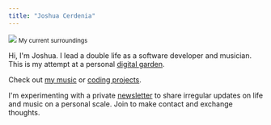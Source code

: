 ```yaml
---
title: "Joshua Cerdenia"
---
```


![](/images/marsh.jpeg)
<small>My current surroundings</small>

Hi, I'm Joshua. I lead a double life as a software developer and musician. This is my  attempt at a personal [digital garden](https://www.technologyreview.com/2020/09/03/1007716/digital-gardens-let-you-cultivate-your-own-little-bit-of-the-internet/).

Check out [my music](https://music.cerdenia.com) or [coding projects](https://github.com/joshuacerdenia).

I'm experimenting with a private [newsletter](http://tinyletter.com/jcletters) to share irregular updates on life and music on a personal scale. Join to make contact and exchange thoughts.